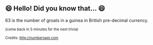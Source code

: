 ## 😄 Hello! Did you know that... 😄
63 is the number of groats in a guinea in British pre-decimal currency.

<sup>(come back in 5 minutes for the next trivia)</sup>


<sup>Credits: http://numbersapi.com</sup>
